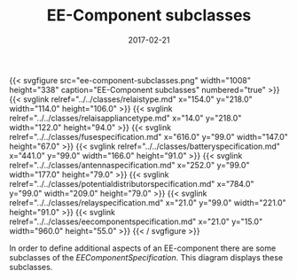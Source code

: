 ﻿---
title: EE-Component subclasses
toc: false
type: specs
layout: diagram
date: "2017-02-21"
draft: false
specification: VEC
version: 1.1.3
documentType: "Recommendation"
elementType: Diagram
classes:
  - RelaisType
  - RelaisApplianceType
  - FuseSpecification
  - BatterySpecification
  - AntennaSpecification
  - PotentialDistributorSpecification
  - RelaySpecification
  - EEComponentSpecification
menu:
  VEC-1.1.3:    
    parent: description-of-components
    identifier: description-of-components/ee-component-subclasses
    weight: 1003011 

# Prev/next pager order (if `docs_section_pager` enabled in `params.toml`)
weight: 1003011
---
{{< svgfigure src="ee-component-subclasses.png" width="1008" height="338" caption="EE-Component subclasses" numbered="true" >}}
  {{< svglink relref="../../classes/relaistype.md" x="154.0" y="218.0" width="114.0" height="106.0" >}}
  {{< svglink relref="../../classes/relaisappliancetype.md" x="14.0" y="218.0" width="122.0" height="94.0" >}}
  {{< svglink relref="../../classes/fusespecification.md" x="616.0" y="99.0" width="147.0" height="67.0" >}}
  {{< svglink relref="../../classes/batteryspecification.md" x="441.0" y="99.0" width="166.0" height="91.0" >}}
  {{< svglink relref="../../classes/antennaspecification.md" x="252.0" y="99.0" width="177.0" height="79.0" >}}
  {{< svglink relref="../../classes/potentialdistributorspecification.md" x="784.0" y="99.0" width="209.0" height="79.0" >}}
  {{< svglink relref="../../classes/relayspecification.md" x="21.0" y="99.0" width="221.0" height="91.0" >}}
  {{< svglink relref="../../classes/eecomponentspecification.md" x="21.0" y="15.0" width="960.0" height="55.0" >}}
{{< / svgfigure >}}
<p> In order to define additional aspects of an EE-component there are some subclasses of the <i>EEComponentSpecification</i>. This diagram displays these subclasses.      </p>